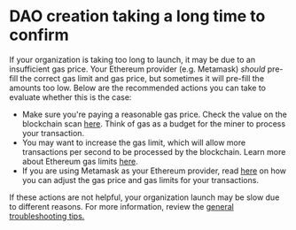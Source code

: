 # DAO creation taking a long time to confirm

If your organization is taking too long to launch, it may be due to an insufficient gas price. Your Ethereum provider (e.g. Metamask) _should_ pre-fill the correct gas limit and gas price, but sometimes it will pre-fill the amounts too low. Below are the recommended actions you can take to evaluate whether this is the case:

* Make sure you're paying a reasonable gas price. Check the value on the blockchain scan [here](https://app.gitbook.com/o/3h8kxj8geKVXgyMnGbYT/s/zhQIP88M8McmSaEGSymT/\~/changes/abgRqrELBOMTheWAlezk/users/products/set-up-metamask/gas-tracker). Think of gas as a budget for the miner to process your transaction.
* You may want to increase the gas limit, which will allow more transactions per second to be processed by the blockchain. Learn more about Ethereum gas limits [here](https://ethgasstation.info/blog/gas-limit/).
* If you are using Metamask as your Ethereum provider, read [here](https://metamask.zendesk.com/hc/en-us/articles/360022895972) on how you can adjust the gas price and gas limits for your transactions.

If these actions are not helpful, your organization launch may be slow due to different reasons. For more information, review the [general troubleshooting tips.](https://app.gitbook.com/o/3h8kxj8geKVXgyMnGbYT/s/zhQIP88M8McmSaEGSymT/\~/changes/abgRqrELBOMTheWAlezk/faq/general-troubleshooting-tips)
